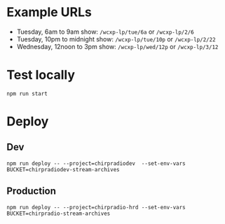 # Example URLs

- Tuesday, 6am to 9am show: `/wcxp-lp/tue/6a` or `/wcxp-lp/2/6`
- Tuesday, 10pm to midnight show: `/wcxp-lp/tue/10p` or `/wcxp-lp/2/22`
- Wednesday, 12noon to 3pm show: `/wcxp-lp/wed/12p` or `/wcxp-lp/3/12`

# Test locally

`npm run start`

# Deploy

## Dev

`npm run deploy -- --project=chirpradiodev  --set-env-vars BUCKET=chirpradiodev-stream-archives`

## Production

`npm run deploy -- --project=chirpradio-hrd --set-env-vars BUCKET=chirpradio-stream-archives`
